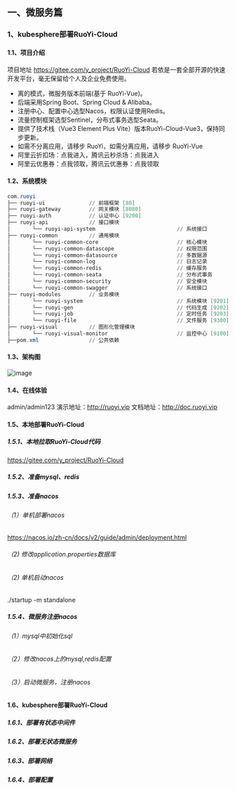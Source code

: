 ## 一、微服务篇
### 1、kubesphere部署RuoYi-Cloud
#### 1.1、项目介绍
项目地址 https://gitee.com/y_project/RuoYi-Cloud
若依是一套全部开源的快速开发平台，毫无保留给个人及企业免费使用。

* 离的模式，微服务版本前端(基于 RuoYi-Vue)。
* 后端采用Spring Boot、Spring Cloud & Alibaba。
* 注册中心、配置中心选型Nacos，权限认证使用Redis。
* 流量控制框架选型Sentinel，分布式事务选型Seata。
* 提供了技术栈（Vue3 Element Plus Vite）版本RuoYi-Cloud-Vue3，保持同步更新。
* 如需不分离应用，请移步 RuoYi，如需分离应用，请移步 RuoYi-Vue
* 阿里云折扣场：点我进入，腾讯云秒杀场：点我进入  
* 阿里云优惠券：点我领取，腾讯云优惠券：点我领取 

#### 1.2、系统模块
```powershell
com.ruoyi     
├── ruoyi-ui              // 前端框架 [80]
├── ruoyi-gateway         // 网关模块 [8080]
├── ruoyi-auth            // 认证中心 [9200]
├── ruoyi-api             // 接口模块
│       └── ruoyi-api-system                          // 系统接口
├── ruoyi-common          // 通用模块
│       └── ruoyi-common-core                         // 核心模块
│       └── ruoyi-common-datascope                    // 权限范围
│       └── ruoyi-common-datasource                   // 多数据源
│       └── ruoyi-common-log                          // 日志记录
│       └── ruoyi-common-redis                        // 缓存服务
│       └── ruoyi-common-seata                        // 分布式事务
│       └── ruoyi-common-security                     // 安全模块
│       └── ruoyi-common-swagger                      // 系统接口
├── ruoyi-modules         // 业务模块
│       └── ruoyi-system                              // 系统模块 [9201]
│       └── ruoyi-gen                                 // 代码生成 [9202]
│       └── ruoyi-job                                 // 定时任务 [9203]
│       └── ruoyi-file                                // 文件服务 [9300]
├── ruoyi-visual          // 图形化管理模块
│       └── ruoyi-visual-monitor                      // 监控中心 [9100]
├──pom.xml                // 公共依赖
```
#### 1.3、架构图
![image](https://user-images.githubusercontent.com/78718204/230854462-ad874ec8-5238-4f62-9930-8b30859394d8.png)

#### 1.4、在线体验
admin/admin123
演示地址：http://ruoyi.vip
文档地址：http://doc.ruoyi.vip

#### 1.5、本地部署RuoYi-Cloud
##### 1.5.1、本地拉取RuoYi-Cloud代码
https://gitee.com/y_project/RuoYi-Cloud

##### 1.5.2、准备mysql、redis

##### 1.5.3、准备nacos
###### （1）单机部署nacos
https://nacos.io/zh-cn/docs/v2/guide/admin/deployment.html
###### （2) 修改application.properties数据库
###### （2) 单机启动nacos
./startup -m standalone

##### 1.5.4、微服务注册nacos
###### （1）mysql中初始化sql
###### （2）修改nacos上的mysql,redis配置
###### （3）启动微服务，注册nacos

#### 1.6、kubesphere部署RuoYi-Cloud
##### 1.6.1、部署有状态中间件
##### 1.6.2、部署无状态微服务
##### 1.6.3、部署网络
##### 1.6.4、部署配置

